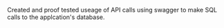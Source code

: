 Created and proof tested useage of API calls using swagger to make SQL calls to the applcation's database.
